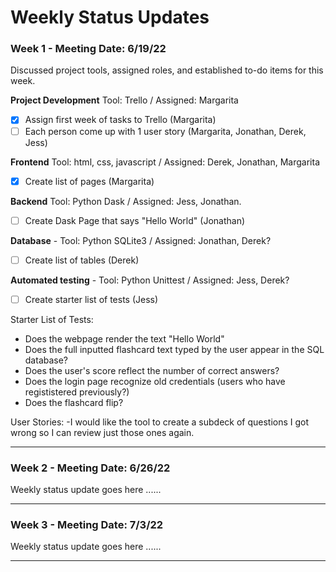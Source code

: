 # Weekly Status Updates

### Week 1 - Meeting Date: 6/19/22
Discussed project tools, assigned roles, and established to-do items for this week.

**Project Development** Tool: Trello / Assigned: Margarita
- [x] Assign first week of tasks to Trello (Margarita)
- [ ] Each person come up with 1 user story (Margarita, Jonathan, Derek, Jess)

**Frontend** Tool: html, css, javascript / Assigned: Derek, Jonathan, Margarita
- [x] Create list of pages (Margarita)

**Backend** Tool: Python Dask / Assigned: Jess, Jonathan.
- [ ] Create Dask Page that says "Hello World" (Jonathan)

**Database** - Tool: Python SQLite3 / Assigned: Jonathan, Derek?
- [ ] Create list of tables (Derek)

**Automated testing** - Tool: Python Unittest / Assigned: Jess, Derek? 
- [ ] Create starter list of tests (Jess)

Starter List of Tests:
- Does the webpage render the text "Hello World"
- Does the full inputted flashcard text typed by the user appear in the SQL database?
- Does the user's score reflect the number of correct answers?
- Does the login page recognize old credentials (users who have regististered previously?)
- Does the flashcard flip?

User Stories:
-I would like the tool to create a subdeck of questions I got wrong so I can review just those ones again. 


---
### Week 2 - Meeting Date: 6/26/22

Weekly status update goes here ......

---

### Week 3 - Meeting Date: 7/3/22

Weekly status update goes here ......

---
